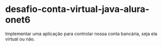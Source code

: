 # desafio-conta-virtual-java-alura-onet6
Implementar uma aplicação para controlar nossa conta bancária, seja ela virtual ou não.
